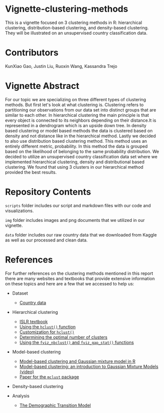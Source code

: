 # Vignette-clustering-methods

This is a vignette focused on 3 clustering methods in R: hierarchical clustering, distribution-based clustering, and density-based clustering. They will be illustrated on an unsupervised country classification data.

# Contributors 
KunXiao Gao, Justin Liu, Ruoxin Wang, Kassandra Trejo 

# Vignette Abstract
For our topic we are specializing on three different types of clustering methods. But first let's look at what clustering is. Clustering refers to partitioning our observations from our data set into distinct groups that are similar to each other. In hierarchical clustering the main principle is that every object is connected to its neighbors depending on their distance.It is represented in a dendrogram which is an upside down tree. In density based clustering or model based methods the data is clustered based on density and not distance like in the hierarchical method. Lastly we decided to also use distribution based clustering method. This method uses an entirely different metric, probability. In this method the data is grouped based on the likelihood of belonging to the same probability distribution. We decided to utilize an unsupervised country classification data set where we implemented hierarchical clustering, density and distributional based clustering. We found that using 3 clusters in our hierarchical method provided the best results. 
# Repository Contents 
`scripts` folder includes our script and markdown files with our code and visualizations.

`img` folder includes images and png documents that we utilized in our vignette.

`data` folder includes our raw country data that we downloaded from Kaggle as well as our processed and clean data.


# References
For further references on the clustering methods mentioned in this report there are many websites and textbooks that provide extensive information on these topics and here are a few that we accessed to help us:

-   Dataset

    -   [Country data](https://www.kaggle.com/datasets/rohan0301/unsupervised-learning-on-country-data)

-   Hierarchical clustering

    -   [ISLR textbook](https://trevorhastie.github.io/ISLR/ISLR%20Seventh%20Printing.pdf)
    -   [Using the `hclust()` function](https://r-charts.com/part-whole/hclust/)
    -   [Customization for `hclust()`](https://stackoverflow.com/questions/55207216/r-rect-hclust-rectangles-too-high-in-dendogram)
    -   [Determining the optimal number of clusters](https://www.datanovia.com/en/lessons/determining-the-optimal-number-of-clusters-3-must-know-methods/)
    -   [Using the `fviz_nbclust()` and `fviz_gap_stat()` functions](https://rpkgs.datanovia.com/factoextra/reference/fviz_nbclust.html)

-   Model-based clustering

    -   [Model-based clustering and Gaussian mixture model in R](https://en.proft.me/2017/02/1/model-based-clustering-r/)
    -   [Model-based clustering: an introduction to Gaussian Mixture Models (video)](https://youtu.be/h7RVeO-P3zc)
    -   [Paper for the `mclust` package](https://stat.uw.edu/sites/default/files/files/reports/2012/tr597.pdf)

-   Density-based clustering

-   Analysis

    -   [The Demographic Transition Model](https://www.intelligenteconomist.com/demographic-transition-model/)

